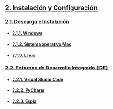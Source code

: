 ## [2. Instalación y Configuración]()

### [2.1. Descarga e Instalación]()

- #### [2.1.1. Windows]()
- #### [2.1.2. Sistema operativo Mac]()
- #### [2.1.3. Linux]()

### [2.2. Entornos de Desarrollo Integrado (IDE)]()

- #### [2.2.1. Visual Studio Code]()
- #### [2.2.2. PyCharm]()
- #### [2.2.3. Espía]()